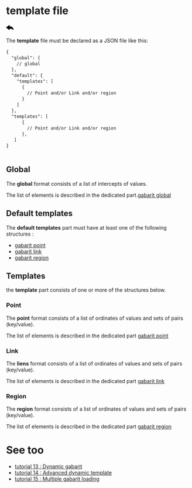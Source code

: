 # template file

[![](../../screenshots/other/Go-back.png)](README.md)


The **template** file must be declared as a JSON file like this:

```
{
  "global": {
    // global
  },
  "default": {
    "templates": [
      {
        // Point and/or Link and/or region
      }
    ]  
  },
  "templates": [
      {
        // Point and/or Link and/or region
      }, 
   ]
}


```


## Global

The **global** format consists of a list of intercepts of values.

The list of elements is described in the dedicated part.[gabarit global](gabarit-json-global.md)



## Default templates

The **default templates** part must have at least one of the following structures : 

  - [gabarit point](gabarit-json-point.md)
  - [gabarit link](gabarit-json-link.md)
  - [gabarit region](gabarit-json-region.md)


## Templates

the **template** part consists of one or more of the structures below.

  


### Point 

The **point** format consists of a list of ordinates of values and sets of pairs (key/value).

The list of elements is described in the dedicated part [gabarit point](gabarit-json-point.md)



### Link

The **liens** format consists of a list of ordinates of values and sets of pairs (key/value).

The list of elements is described in the dedicated part [gabarit link](gabarit-json-link.md)


### Region

The **region** format consists of a list of ordinates of values and sets of pairs (key/value).

The list of elements is described in the dedicated part [gabarit region](gabarit-json-region.md)






      
# See too

- [tutorial 13 : Dynamic gabarit](../demo/tutorial13.md)
- [tutorial 14 : Advanced dynamic template](../demo/tutorial14.md)
- [tutorial 15 : Multiple gabarit loading](../demo/tutorial15.md)

